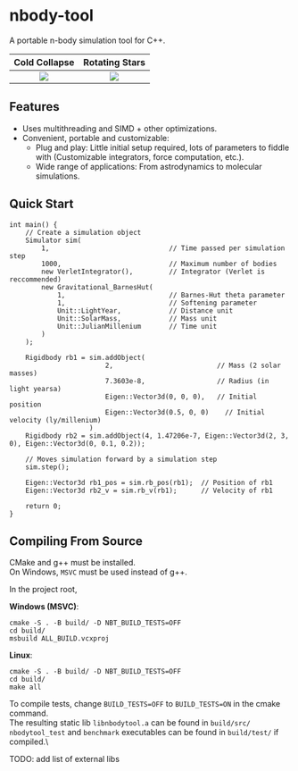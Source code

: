 # nbody-tool
A portable n-body simulation tool for C++.

Cold Collapse                  |  Rotating Stars
:-----------------------------:|:-------------------------:
![](./demo/cold_collapse_demo.gif)  |![](./demo/rotating_demo.gif)

## Features
- Uses multithreading and SIMD + other optimizations.
- Convenient, portable and customizable:
    - Plug and play: Little initial setup required, lots of parameters to fiddle with (Customizable integrators, force computation, etc.).
    - Wide range of applications: From astrodynamics to molecular simulations.

## Quick Start
```
int main() {
    // Create a simulation object
    Simulator sim(
        1,                              // Time passed per simulation step
        1000,                           // Maximum number of bodies
        new VerletIntegrator(),         // Integrator (Verlet is reccommended)
        new Gravitational_BarnesHut(
            1,                          // Barnes-Hut theta parameter
            1,                          // Softening parameter
            Unit::LightYear,            // Distance unit
            Unit::SolarMass,            // Mass unit
            Unit::JulianMillenium       // Time unit
        )
    );

    Rigidbody rb1 = sim.addObject(
                        2,                          // Mass (2 solar masses)
                        7.3603e-8,                  // Radius (in light yearsa)
                        Eigen::Vector3d(0, 0, 0),   // Initial position
                        Eigen::Vector3d(0.5, 0, 0)    // Initial velocity (ly/millenium)
                    )
    Rigidbody rb2 = sim.addObject(4, 1.47206e-7, Eigen::Vector3d(2, 3, 0), Eigen::Vector3d(0, 0.1, 0.2));

    // Moves simulation forward by a simulation step
    sim.step();

    Eigen::Vector3d rb1_pos = sim.rb_pos(rb1);  // Position of rb1
    Eigen::Vector3d rb2_v = sim.rb_v(rb1);      // Velocity of rb1

    return 0;
}
```

## Compiling From Source
CMake and g++ must be installed.\
On Windows, `MSVC` must be used instead of g++.

In the project root,

**Windows (MSVC)**:
```
cmake -S . -B build/ -D NBT_BUILD_TESTS=OFF
cd build/
msbuild ALL_BUILD.vcxproj
```

**Linux**:
```
cmake -S . -B build/ -D NBT_BUILD_TESTS=OFF
cd build/
make all
```

To compile tests, change `BUILD_TESTS=OFF` to `BUILD_TESTS=ON` in the cmake command.\
The resulting static lib `libnbodytool.a` can be found in `build/src/`\
`nbodytool_test` and `benchmark` executables can be found in `build/test/` if compiled.\


TODO: add list of external libs